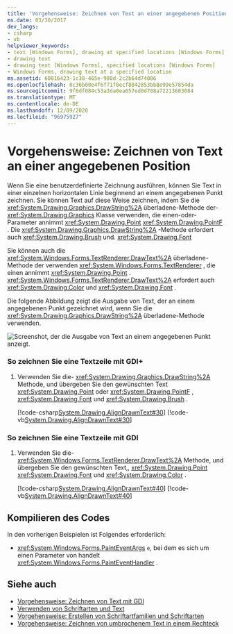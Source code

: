 ```yaml
---
title: 'Vorgehensweise: Zeichnen von Text an einer angegebenen Position'
ms.date: 03/30/2017
dev_langs:
- csharp
- vb
helpviewer_keywords:
- text [Windows Forms], drawing at specified locations [Windows Forms]
- drawing text
- drawing text [Windows Forms], specified locations [Windows Forms]
- Windows Forms, drawing text at a specified location
ms.assetid: 60816423-1c38-465e-980d-2c2b64d74086
ms.openlocfilehash: 0c36b00e4f6f71f0ecf8042853bb8e99e57854da
ms.sourcegitcommit: 9f6df084c53a3da0ea657ed0d708a72213683084
ms.translationtype: MT
ms.contentlocale: de-DE
ms.lasthandoff: 12/09/2020
ms.locfileid: "96975927"
---
```

# <a name="how-to-draw-text-at-a-specified-location"></a>Vorgehensweise: Zeichnen von Text an einer angegebenen Position
Wenn Sie eine benutzerdefinierte Zeichnung ausführen, können Sie Text in einer einzelnen horizontalen Linie beginnend an einem angegebenen Punkt zeichnen. Sie können Text auf diese Weise zeichnen, indem Sie die <xref:System.Drawing.Graphics.DrawString%2A> überladene-Methode der- <xref:System.Drawing.Graphics> Klasse verwenden, die einen-oder-Parameter annimmt <xref:System.Drawing.Point> <xref:System.Drawing.PointF> . Die <xref:System.Drawing.Graphics.DrawString%2A> -Methode erfordert auch <xref:System.Drawing.Brush> und. <xref:System.Drawing.Font>  
  
 Sie können auch die <xref:System.Windows.Forms.TextRenderer.DrawText%2A> überladene-Methode der verwenden <xref:System.Windows.Forms.TextRenderer> , die einen annimmt <xref:System.Drawing.Point> . <xref:System.Windows.Forms.TextRenderer.DrawText%2A> erfordert auch <xref:System.Drawing.Color> und <xref:System.Drawing.Font> .  
  
 Die folgende Abbildung zeigt die Ausgabe von Text, der an einem angegebenen Punkt gezeichnet wird, wenn Sie die <xref:System.Drawing.Graphics.DrawString%2A> überladene-Methode verwenden.  
  
 ![Screenshot, der die Ausgabe von Text an einem angegebenen Punkt anzeigt.](./media/how-to-draw-text-at-a-specified-location/font-text-specified-point.png)  
  
### <a name="to-draw-a-line-of-text-with-gdi"></a>So zeichnen Sie eine Textzeile mit GDI+  
  
1. Verwenden Sie die- <xref:System.Drawing.Graphics.DrawString%2A> Methode, und übergeben Sie den gewünschten Text <xref:System.Drawing.Point> oder <xref:System.Drawing.PointF> , <xref:System.Drawing.Font> und <xref:System.Drawing.Brush> .  
  
     [!code-csharp[System.Drawing.AlignDrawnText#30](~/samples/snippets/csharp/VS_Snippets_Winforms/System.Drawing.AlignDrawnText/CS/Form1.cs#30)]
     [!code-vb[System.Drawing.AlignDrawnText#30](~/samples/snippets/visualbasic/VS_Snippets_Winforms/System.Drawing.AlignDrawnText/VB/Form1.vb#30)]  
  
### <a name="to-draw-a-line-of-text-with-gdi"></a>So zeichnen Sie eine Textzeile mit GDI  
  
1. Verwenden Sie die- <xref:System.Windows.Forms.TextRenderer.DrawText%2A> Methode, und übergeben Sie den gewünschten Text,, <xref:System.Drawing.Point> <xref:System.Drawing.Font> und <xref:System.Drawing.Color> .  
  
     [!code-csharp[System.Drawing.AlignDrawnText#40](~/samples/snippets/csharp/VS_Snippets_Winforms/System.Drawing.AlignDrawnText/CS/Form1.cs#40)]
     [!code-vb[System.Drawing.AlignDrawnText#40](~/samples/snippets/visualbasic/VS_Snippets_Winforms/System.Drawing.AlignDrawnText/VB/Form1.vb#40)]  
  
## <a name="compiling-the-code"></a>Kompilieren des Codes  
 In den vorherigen Beispielen ist Folgendes erforderlich:  
  
- <xref:System.Windows.Forms.PaintEventArgs>  `e`, bei dem es sich um einen Parameter von handelt <xref:System.Windows.Forms.PaintEventHandler> .  
  
## <a name="see-also"></a>Siehe auch

- [Vorgehensweise: Zeichnen von Text mit GDI](how-to-draw-text-with-gdi.md)
- [Verwenden von Schriftarten und Text](using-fonts-and-text.md)
- [Vorgehensweise: Erstellen von Schriftartfamilien und Schriftarten](how-to-construct-font-families-and-fonts.md)
- [Vorgehensweise: Zeichnen von umbrochenem Text in einem Rechteck](how-to-draw-wrapped-text-in-a-rectangle.md)
